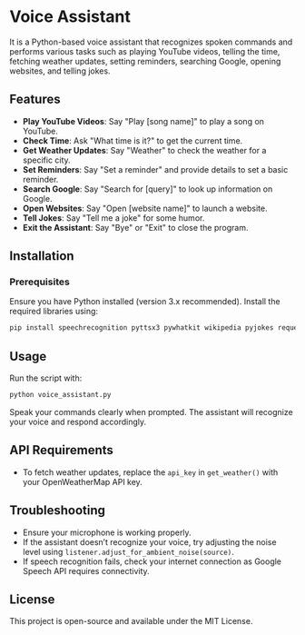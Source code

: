 # Voice Assistant

It is a Python-based voice assistant that recognizes spoken commands and performs various tasks such as playing YouTube videos, telling the time, fetching weather updates, setting reminders, searching Google, opening websites, and telling jokes.

## Features
- **Play YouTube Videos**: Say "Play [song name]" to play a song on YouTube.
- **Check Time**: Ask "What time is it?" to get the current time.
- **Get Weather Updates**: Say "Weather" to check the weather for a specific city.
- **Set Reminders**: Say "Set a reminder" and provide details to set a basic reminder.
- **Search Google**: Say "Search for [query]" to look up information on Google.
- **Open Websites**: Say "Open [website name]" to launch a website.
- **Tell Jokes**: Say "Tell me a joke" for some humor.
- **Exit the Assistant**: Say "Bye" or "Exit" to close the program.

## Installation
### Prerequisites
Ensure you have Python installed (version 3.x recommended). Install the required libraries using:
```sh
pip install speechrecognition pyttsx3 pywhatkit wikipedia pyjokes requests
```

## Usage
Run the script with:
```sh
python voice_assistant.py
```
Speak your commands clearly when prompted. The assistant will recognize your voice and respond accordingly.

## API Requirements
- To fetch weather updates, replace the `api_key` in `get_weather()` with your OpenWeatherMap API key.

## Troubleshooting
- Ensure your microphone is working properly.
- If the assistant doesn’t recognize your voice, try adjusting the noise level using `listener.adjust_for_ambient_noise(source)`.
- If speech recognition fails, check your internet connection as Google Speech API requires connectivity.

## License
This project is open-source and available under the MIT License.

